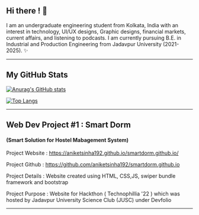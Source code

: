 ## Hi there ! 👋 
I am an undergraduate engineering student from Kolkata, India with an interest in technology, UI/UX designs, Graphic designs, financial markets, current affairs, and listening to podcasts. I am currently pursuing B.E. in Industrial and Production Engineering from Jadavpur University (2021-2025). ✨
_________________________________________________________________________________________________________________________________________
## My GitHub Stats

[![Anurag's GitHub stats](https://github-readme-stats.vercel.app/api?username=aniketsinha192)](https://github.com/anuraghazra/github-readme-stats)

[![Top Langs](https://github-readme-stats.vercel.app/api/top-langs/?username=aniketsinha192&langs_count=4)](https://github.com/anuraghazra/github-readme-stats)

_________________________________________________________________________________________________________________________________________
## Web Dev Project #1 : Smart Dorm 
#### (Smart Solution for Hostel Mabagement System)

Project Website : https://aniketsinha192.github.io/smartdorm.github.io/

Project Github  :  https://github.com/aniketsinha192/smartdorm.github.io

Project Details :  Website created using HTML, CSS,JS, swiper bundle framework and bootstrap

Project Purpose :  Website for Hackthon ( Technophillia '22 ) which was hosted by Jadavpur University Science Club (JUSC) under Devfolio


_________________________________________________________________________________________________________________________________________

